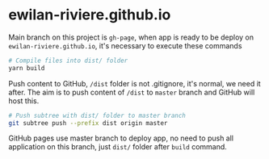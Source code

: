 # **ewilan-riviere.github.io**

Main branch on this project is `gh-page`, when app is ready to be deploy on `ewilan-riviere.github.io`, it's necessary to execute these commands

```bash
# Compile files into dist/ folder
yarn build
```

Push content to GitHub, `/dist` folder is not .gitignore, it's normal, we need it after. The aim is to push content of `/dist` to `master` branch and GitHub will host this.

```bash
# Push subtree with dist/ folder to master branch
git subtree push --prefix dist origin master
```

GitHub pages use master branch to deploy app, no need to push all application on this branch, just `dist/` folder after `build` command.
